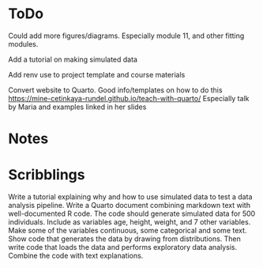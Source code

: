 # ToDo

Could add more figures/diagrams. Especially module 11, and other fitting modules.

Add a tutorial on making simulated data

Add renv use to project template and course materials

Convert website to Quarto.
Good info/templates on how to do this https://mine-cetinkaya-rundel.github.io/teach-with-quarto/
Especially talk by Maria and examples linked in her slides


# Notes




# Scribblings

Write a tutorial explaining why and how to use simulated data to test a data analysis pipeline. Write a Quarto document combining markdown text with well-documented R code. The code should generate simulated data for 500 individuals. Include as variables age, height, weight, and 7 other variables. Make some of the variables continuous, some categorical and some text. Show code that generates the data by drawing from distributions. Then write code that loads the data and performs exploratory data analysis. Combine the code with text explanations.  
